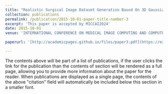 ```yaml
---
title: "Realistic Surgical Image Dataset Generation Based On 3D Gaussian Splatting"
collection: publications
permalink: /publication/2015-10-01-paper-title-number-3
excerpt: 'This paper is accepted by MICCAI2024'
date: 2015-10-01
venue: 'INTERNATIONAL CONFERENCE ON MEDICAL IMAGE COMPUTING AND COMPUTER ASSISTED INTERVENTION(MICCAI) 2024'

paperurl: '[http://academicpages.github.io/files/paper3.pdf](https://export.arxiv.org/abs/2407.14846)'

---
```


The contents above will be part of a list of publications, if the user clicks the link for the publication than the contents of section will be rendered as a full page, allowing you to provide more information about the paper for the reader. When publications are displayed as a single page, the contents of the above "citation" field will automatically be included below this section in a smaller font.

